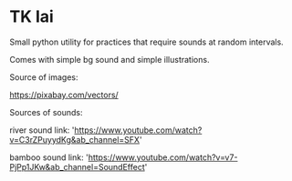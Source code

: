 # TK Iai

Small python utility for practices that require sounds at random intervals.

Comes with simple bg sound and simple illustrations.

Source of images:

https://pixabay.com/vectors/

Sources of sounds:

river sound link: 'https://www.youtube.com/watch?v=C3rZPuyydKg&ab_channel=SFX'

bamboo sound link: 'https://www.youtube.com/watch?v=v7-PjPp1JKw&ab_channel=SoundEffect'
